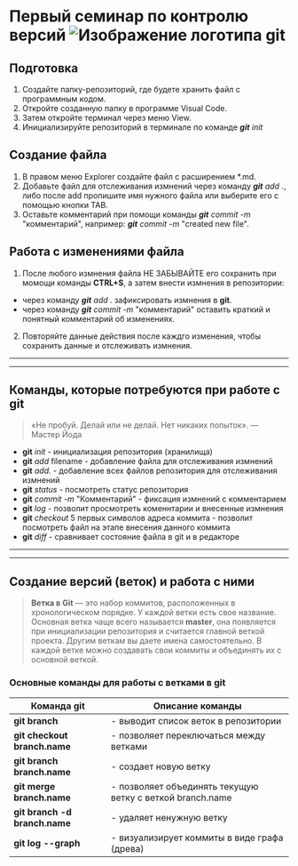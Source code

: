 # Первый семинар по контролю версий ![Изображение логотипа git](./git.jpeg)
## Подготовка
1. Создайте папку-репозиторий, где будете хранить файл с программным кодом.
2. Откройте созданную папку в программе Visual Code.
3. Затем откройте терминал через меню View.
4. Инициализируйте репозиторий в терминале по команде ***git*** *init*
## Создание файла
1. В правом меню Explorer создайте файл с расширением *.md.
2. Добавьте файл для отслеживания измнений через команду ***git*** *add .*, либо после add пропишите имя нужного файла или выберите его с помощью кнопки TAB.
3. Оставьте комментарий при помощи команды ***git*** *commit -m* "комментарий", например: ***git*** *commit -m* "created new file".
## Работа с изменениями файла 
1. После любого измнения файла НЕ ЗАБЫВАЙТЕ его сохранить при момощи команды **CTRL+S**, а затем внести измнения в репозитории:
* через команду  ***git*** *add .* зафиксировать измнения в **git**.
* через команду ***git*** *commit -m* "комментарий" оставить краткий и понятный комментарий об изменениях.
2. Повторяйте данные действия после каждго изменения, чтобы сохранить данные и отслеживать измнения. 

----
----
## Команды, которые потребуются при работе с **git**

> «Не пробуй. Делай или не делай. Нет никаких попыток».
— Мастер Йода

* **git** *init* - инициализация репозитория (хранилища)
* **git** *add* filename - добавление файла для отслеживания измнений
* **git** *add.* - добавление всех файлов репозитория для отслеживания измнений
* **git** *status* - посмотреть статус репозитория
* **git** *commit -m* "Комментарий" - фиксация измнений с комментарием
* **git** *log* - позволит просмотреть коменнтарии и внесенные измнения
* **git** *checkout* 5 первых символов адреса коммита - позволит посмотреть файл на этапе внесения данного коммита
* **git** *diff* - сравнивает состояние файла в git и в редакторе

____
____
## Создание версий (веток) и работа с ними

> __Ветка в Git__ — это набор коммитов, расположенных в хронологическом порядке. У каждой ветки есть свое название. Основная ветка чаще всего называется __master__, она появляется при инициализации репозитория и считается главной веткой проекта. Другим веткам вы даете имена самостоятельно. В каждой ветке можно создавать свои коммиты и объединять их с основной веткой. 

### Основные команды для работы с ветками в git
|Команда git|Описание команды|
|-|-----------|
|__git branch__| - выводит список веток в репозитории|
|__git checkout branch.name__| - позволяет переключаться между ветками|
|__git branch branch.name__| - создает новую ветку|
|__git merge branch.name__| - позволяет объединять текущую ветку с веткой branch.name|
|__git branch -d branch.name__| - удаляет ненужную ветку|
|__git log --graph__| - визуализирует коммиты в виде графа (древа)